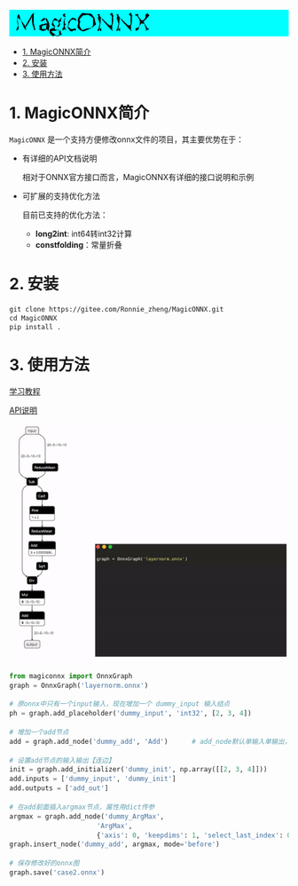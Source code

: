![logo](./image/logo.png)

- [1. MagicONNX简介](#1-magiconnx简介)
- [2. 安装](#2-安装)
- [3. 使用方法](#3-使用方法)

# 1. MagicONNX简介

`MagicONNX` 是一个支持方便修改onnx文件的项目，其主要优势在于：

- 有详细的API文档说明

  相对于ONNX官方接口而言，MagicONNX有详细的接口说明和示例

- 可扩展的支持优化方法

  目前已支持的优化方法：
  - **long2int**: int64转int32计算
  - **constfolding**：常量折叠

# 2. 安装

```shell
git clone https://gitee.com/Ronnie_zheng/MagicONNX.git
cd MagicONNX
pip install .
```

# 3. 使用方法

[学习教程](./docs/tutorials.md)

[API说明](./docs/operations.md)

![动画演示](./image/create.gif)

```python
from magiconnx import OnnxGraph
graph = OnnxGraph('layernorm.onnx')

# 原onnx中只有一个input输入，现在增加一个 dummy_input 输入结点
ph = graph.add_placeholder('dummy_input', 'int32', [2, 3, 4])

# 增加一个add节点
add = graph.add_node('dummy_add', 'Add')      # add_node默认单输入单输出，需要手动修改节点输入输出信息

# 设置add节点的输入输出【连边】
init = graph.add_initializer('dummy_init', np.array([[2, 3, 4]]))
add.inputs = ['dummy_input', 'dummy_init']
add.outputs = ['add_out']

# 在add前面插入argmax节点，属性用dict传参
argmax = graph.add_node('dummy_ArgMax',
                      'ArgMax',
                      {'axis': 0, 'keepdims': 1, 'select_last_index': 0})
graph.insert_node('dummy_add', argmax, mode='before')

# 保存修改好的onnx图
graph.save('case2.onnx')
```
